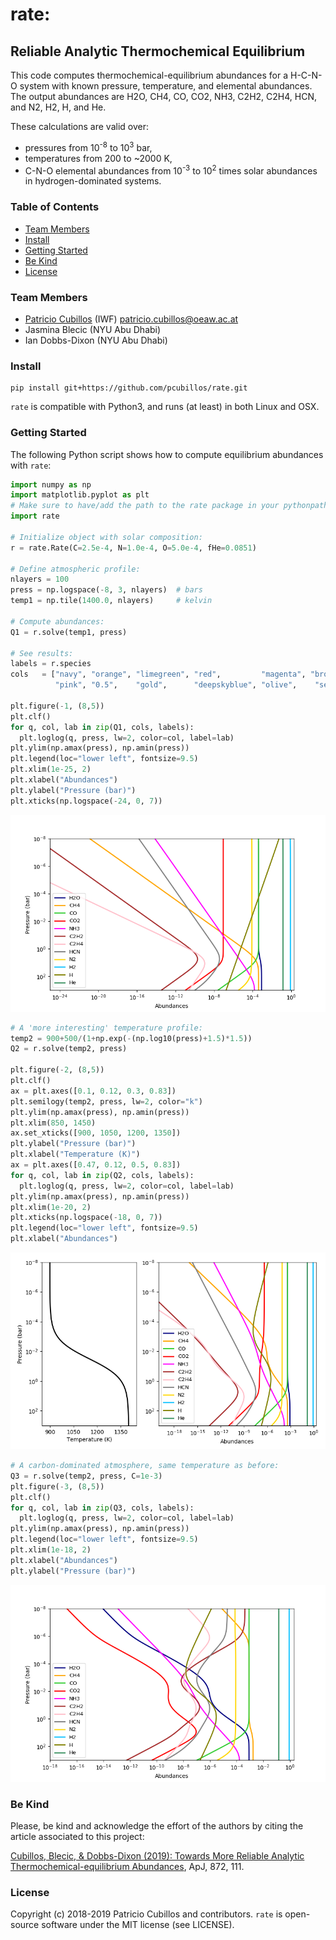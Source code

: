 # rate:
## Reliable Analytic Thermochemical Equilibrium

This code computes thermochemical-equilibrium abundances for a H-C-N-O system with known pressure, temperature, and elemental abundances.  The output abundances are H2O, CH4, CO, CO2, NH3, C2H2, C2H4, HCN, and N2, H2, H, and He.

These calculations are valid over:
* pressures from 10<sup>-8</sup> to 10<sup>3</sup> bar,
* temperatures from 200 to ~2000 K,
* C-N-O elemental abundances from 10<sup>-3</sup> to 10<sup>2</sup> times solar abundances in hydrogen-dominated systems.

### Table of Contents
* [Team Members](#team-members)
* [Install](#install)
* [Getting Started](#getting-started)
* [Be Kind](#be-kind)
* [License](#license)

### Team Members
* [Patricio Cubillos](https://github.com/pcubillos/) (IWF) <patricio.cubillos@oeaw.ac.at>
* Jasmina Blecic (NYU Abu Dhabi)
* Ian Dobbs-Dixon (NYU Abu Dhabi)

### Install

```shell
pip install git+https://github.com/pcubillos/rate.git
```

``rate`` is compatible with Python3, and runs (at least) in both Linux and OSX.

### Getting Started

The following Python script shows how to compute equilibrium abundances with ``rate``:

```python
import numpy as np
import matplotlib.pyplot as plt
# Make sure to have/add the path to the rate package in your pythonpath:
import rate

# Initialize object with solar composition:
r = rate.Rate(C=2.5e-4, N=1.0e-4, O=5.0e-4, fHe=0.0851)

# Define atmospheric profile:
nlayers = 100
press = np.logspace(-8, 3, nlayers)  # bars
temp1 = np.tile(1400.0, nlayers)     # kelvin

# Compute abundances:
Q1 = r.solve(temp1, press)

# See results:
labels = r.species
cols   = ["navy", "orange", "limegreen", "red",         "magenta", "brown",
          "pink", "0.5",    "gold",      "deepskyblue", "olive",    "seagreen"]

plt.figure(-1, (8,5))
plt.clf()
for q, col, lab in zip(Q1, cols, labels):
  plt.loglog(q, press, lw=2, color=col, label=lab)
plt.ylim(np.amax(press), np.amin(press))
plt.legend(loc="lower left", fontsize=9.5)
plt.xlim(1e-25, 2)
plt.xlabel("Abundances")
plt.ylabel("Pressure (bar)")
plt.xticks(np.logspace(-24, 0, 7))
```
<dl >
  <img src="docs/started_q1.png"   width="600">
</dl>

```python
# A 'more interesting' temperature profile:
temp2 = 900+500/(1+np.exp(-(np.log10(press)+1.5)*1.5))
Q2 = r.solve(temp2, press)

plt.figure(-2, (8,5))
plt.clf()
ax = plt.axes([0.1, 0.12, 0.3, 0.83])
plt.semilogy(temp2, press, lw=2, color="k")
plt.ylim(np.amax(press), np.amin(press))
plt.xlim(850, 1450)
ax.set_xticks([900, 1050, 1200, 1350])
plt.ylabel("Pressure (bar)")
plt.xlabel("Temperature (K)")
ax = plt.axes([0.47, 0.12, 0.5, 0.83])
for q, col, lab in zip(Q2, cols, labels):
  plt.loglog(q, press, lw=2, color=col, label=lab)
plt.ylim(np.amax(press), np.amin(press))
plt.xlim(1e-20, 2)
plt.xticks(np.logspace(-18, 0, 7))
plt.legend(loc="lower left", fontsize=9.5)
plt.xlabel("Abundances")
```
<dl >
  <img src="docs/started_q2.png"   width="600">
</dl>

```python
# A carbon-dominated atmosphere, same temperature as before:
Q3 = r.solve(temp2, press, C=1e-3)
plt.figure(-3, (8,5))
plt.clf()
for q, col, lab in zip(Q3, cols, labels):
  plt.loglog(q, press, lw=2, color=col, label=lab)
plt.ylim(np.amax(press), np.amin(press))
plt.legend(loc="lower left", fontsize=9.5)
plt.xlim(1e-18, 2)
plt.xlabel("Abundances")
plt.ylabel("Pressure (bar)")
```
<dl >
  <img src="docs/started_q3.png"   width="600">
</dl>


### Be Kind

Please, be kind and acknowledge the effort of the authors by citing the article associated to this project:  

  [Cubillos, Blecic, & Dobbs-Dixon (2019): Towards More Reliable Analytic Thermochemical-equilibrium Abundances](https://ui.adsabs.harvard.edu/abs/2019ApJ...872..111C), ApJ, 872, 111.

### License

Copyright (c) 2018-2019 Patricio Cubillos and contributors.
``rate`` is open-source software under the MIT license (see LICENSE).

